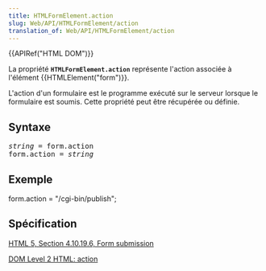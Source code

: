 ```yaml
---
title: HTMLFormElement.action
slug: Web/API/HTMLFormElement/action
translation_of: Web/API/HTMLFormElement/action
---
```

<div>{{APIRef("HTML DOM")}}</div>

<p>La propriété <strong><code>HTMLFormElement.action</code></strong> représente l'action associée à l'élément {{HTMLElement("form")}}.</p>

<p>L'action d'un formulaire est le programme exécuté sur le serveur lorsque le formulaire est soumis. Cette propriété peut être récupérée ou définie.</p>

<h2 id="Syntax">Syntaxe</h2>

<pre class="eval"><em>string</em> = form.action
form.action = <em>string</em>
</pre>

<h2 id="Example">Exemple</h2>

<p>form.action = "/cgi-bin/publish";</p>

<h2 id="Specification">Spécification</h2>

<p><a href="http://www.w3.org/TR/html5/association-of-controls-and-forms.html#dom-fs-method">HTML 5, Section 4.10.19.6, Form submission</a></p>

<p><a href="http://www.w3.org/TR/DOM-Level-2-HTML/html.html#ID-74049184">DOM Level 2 HTML: action</a></p>
